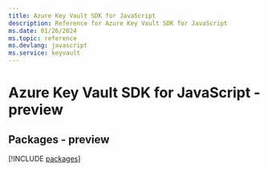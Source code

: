 ```yaml
---
title: Azure Key Vault SDK for JavaScript
description: Reference for Azure Key Vault SDK for JavaScript
ms.date: 01/26/2024
ms.topic: reference
ms.devlang: javascript
ms.service: keyvault
---
```

# Azure Key Vault SDK for JavaScript - preview
## Packages - preview
[!INCLUDE [packages](key-vault-index.md)]